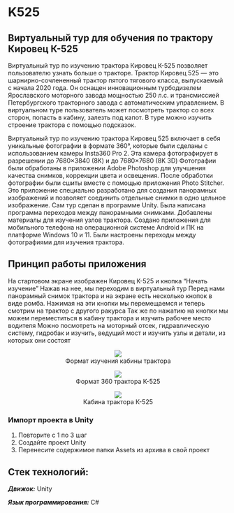 # K525
## Виртуальный тур для обучения по трактору Кировец К-525
Виртуальный тур по изучению трактора Кировец К-525 позволяет пользователю  узнать больше о тракторе.
Трактор Кировец 525 — это шарнирно-сочлененный трактор пятого тягового класса, выпускаемый с начала 2020 года. Он оснащен инновационным турбодизелем Ярославского моторного завода мощностью 250 л.с. и трансмиссией Петербургского тракторного завода с автоматическим управлением.
В виртуальном туре пользователь может посмотреть трактор со всех сторон, попасть в кабину, залезть под капот.
В туре можно изучить строение трактора с помощью подсказок.

Виртуальный тур по изучению трактора Кировец 525 включает в себя уникальные фотографии в формате 360°, которые были сделаны с использованием камеры Insta360 Pro 2. Эта камера фотографирует в разрешении до 7680×3840 (8K) и до 7680×7680 (8K 3D) 
Фотографии были обработаны в приложении Adobe Photoshop для улучшения качества снимков, коррекции цвета и освещения.
После обработки фотографии были сшиты вместе с помощью приложения Photo Stitcher. Это приложение специально разработано для создания панорамных изображений и позволяет соединить отдельные снимки в одно цельное изображение.
Сам тур сделан в программе Unity. Была написана программа переходов между панорамными снимками. Добавлены материалы для изучения узлов трактора. Создано приложения для мобильного телефона на операционной системе Android и ПК на платформе Windows 10 и 11.
Были настроены переходы между фотографиями для изучения трактора.

## Принцип работы приложения
На стартовом экране изображен Кировец К-525 и кнопка “Начать изучение”
Нажав на нее, мы переходим в виртуальный тур
Перед нами панорамный снимок трактора и на экране есть несколько кнопок в виде ромба.
Нажимая на эти кнопки мы перемещаемся и теперь смотрим на трактор с другого ракурса
Так же по нажатию на кнопки мы можем переместиться в кабину трактора и изучить рабочее место водителя 
Можно посмотреть на моторный отсек, гидравлическую систему, гидробак и изучить, ведущий мост и изучить узлы и детали, из которых они состоят
<p align="center">
<img src="https://github.com/Digital-Department-Vavilov-University/K525/assets/135830345/b9b4b070-927e-4274-aecf-fccd0a007344"><br>
  Формат изучения кабины трактора
</p>

<p align="center">
<img src="https://github.com/Digital-Department-Vavilov-University/K525/assets/135830345/a6a4d79b-10fb-4d97-9ab5-1e298188f571"><br>
  Формат 360 трактора К-525
</p>

<p align="center">
<img src="https://github.com/Digital-Department-Vavilov-University/K525/assets/135830345/c1e42f02-41e0-4ad6-a398-808e6375dadc"><br>
  Кабина трактора К-525
</p>

###  Импорт проекта в Unity
1. Повторите с 1 по 3 шаг
2. Создайте проект Unity
3. Перенесите содержимое папки Assets из архива в свой проект


## Стек технологий:
***Движок:*** Unity

***Язык программирования:*** C#
